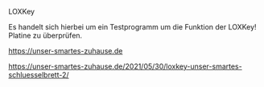 LOXKey

Es handelt sich hierbei um ein Testprogramm um die Funktion der LOXKey! Platine zu überprüfen.

https://unser-smartes-zuhause.de

https://unser-smartes-zuhause.de/2021/05/30/loxkey-unser-smartes-schluesselbrett-2/

